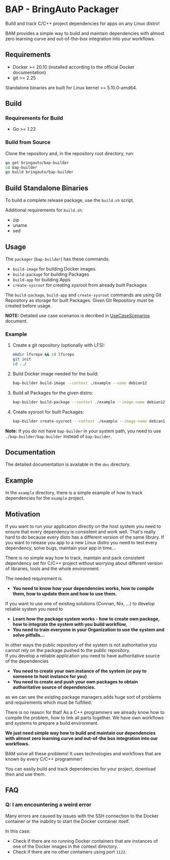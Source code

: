 # BAP - BringAuto Packager

Build and track C/C++ project dependencies for apps on any Linux distro!

BAM provides a simple way to build and maintain dependencies with almost zero learning curve and out-of-the-box integration into your workflows.

## Requirements

- Docker >= 20.10 (installed according to the official Docker documentation)
- git >= 2.25

Standalone binaries are built for Linux kernel >= 5.10.0-amd64.

## Build

### Requirements for Build

- Go >= 1.22

### Build from Source

Clone the repository and, in the repository root directory, run:

```bash
go get bringauto/bap-builder
cd bap-builder
go build bringauto/bap-builder
```

## Build Standalone Binaries

To build a complete release package, use the `build.sh` script.

Additional requirements for `build.sh`:

- zip
- uname
- sed

## Usage

The `packager` (`bap-builder`) has these commands:
 - `build-image` for building Docker images
 - `build-package` for building Packages
 - `build-app` for building Apps
 - `create-sysroot` for creating sysroot from already built Packages

The `build-package`, `build-app` and `create-sysroot` commands are using Git Repository as storage
for built Packages. Given Git Repository must be created before usage.

**NOTE:** Detailed use case scenarios is decribed in [UseCaseScenarios](./doc/UseCaseScenarios.md) document.

### Example

1. Create a git repository (optionally with LFS):

    ```bash
    mkdir lfsrepo && cd lfsrepo
    git init
    cd ../
    ```

2. Build Docker image needed for the build:

    ```bash
    bap-builder build-image --context ./example --name debian12
    ```

3. Build all Packages for the given distro:

    ```bash
    bap-builder build-package --context ./example --image-name debian12 --output-dir ./lfsrepo --all
    ```

4. Create sysroot for built Packages:

    ```bash
    bap-builder create-sysroot --context ./example --image-name debian12 --git-lfs ./lfsrepo --sysroot-dir ./new_sysroot
    ```

**Note:** If you do not have `bap-builder` in your system path, you need to use `./bap-builder/bap-builder` instead of `bap-builder`.

## Documentation

The detailed documentation is available in the `doc` directory.

## Example

In the `example` directory, there is a simple example of how to track dependencies for the `example` project.

## Motivation

If you want to run your application directly on the host system you need to ensure that every dependency
is consistent and work well.
That's really hard to do because every disto has a different version of the same library. If you want to release
you app to a new Linux distro you need to test every dependency, solve bugs, maintain your app in time...

There is no simple way how to track, maintain and pack consistent dependency set for C/C++ project without worrying
about different version of libraries, tools and the whole environment.

The needed requirement is

- **You need to know how your dependencies works, how to compile them,
  how to update them and how to use them.**

If you want to use one of existing solutions (Connan, Nix, ...) to develop reliable system you need to

- **Learn how the package system works - how to create own package, how to integrate the system with you build workflow,**
- **You need to train everyone in your Organization to use the system and solve pitfalls...**

In other ways the public repository of the system is not authoritative you cannot rely on the package pushed
to the public repository.\
If you develop a reliable application you need to have authoritative source of the dependencies

- **You need to create your own instance of the system (or pay to someone to host instance for you)**
- **You need to create and push your own packages to obtain authoritative source of dependencies.**

as we can see the existing package managers adds huge sort of problems and requirements which must
be fulfilled.

There is no  reason for that! As a C++ programmers we already know how to compile the problem, how to link
all parts together. We have own workflows and systems to prepare a build environment.

**We just need simple way how to build and maintain our dependencies with almost zero learning curve and out-of-the
box integration into our workflows.**

BAM solve all these problems! It uses technologies and workflows that are known by every C/C++ programmer!

You can easily build and track dependencies for your project, download then and use them.

## FAQ

### Q: I am encountering a weird error

Many errors are caused by issues with the SSH connection to the Docker container or the inability to start the Docker container itself.

In this case:

- Check if there are no running Docker containers that are instances of one of the Docker images in the context directory.
- Check if there are no other containers using port `1122`.
